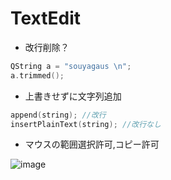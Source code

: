 # TextEdit

- 改行削除？

```cpp
QString a = "souyagaus \n";
a.trimmed();
```

- 上書きせずに文字列追加

```cpp 
append(string); //改行
insertPlainText(string); //改行なし
```

- マウスの範囲選択許可,コピー許可

![image](https://user-images.githubusercontent.com/91818705/160120274-f8fe0c60-dda9-4194-aa0f-97e84fb55701.png)

